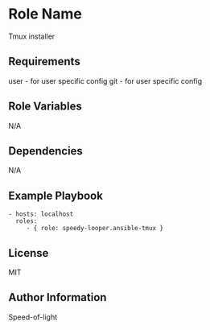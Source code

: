 Role Name
=========

Tmux installer

Requirements
------------

user - for user specific config
git - for user specific config

Role Variables
--------------

N/A

Dependencies
------------

N/A

Example Playbook
----------------

    - hosts: localhost
      roles:
         - { role: speedy-looper.ansible-tmux }

License
-------

MIT

Author Information
------------------

Speed-of-light
